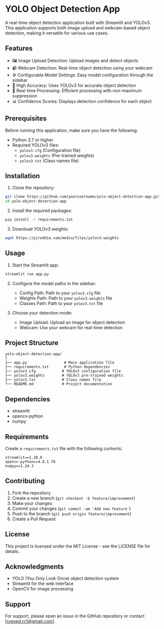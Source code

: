 # YOLO Object Detection App

A real-time object detection application built with Streamlit and YOLOv3. This application supports both image upload and webcam-based object detection, making it versatile for various use cases.

## Features

- 🖼️ Image Upload Detection: Upload images and detect objects
- 📹 Webcam Detection: Real-time object detection using your webcam
- ⚙️ Configurable Model Settings: Easy model configuration through the sidebar
- 🎯 High Accuracy: Uses YOLOv3 for accurate object detection
- 🚀 Real-time Processing: Efficient processing with non-maximum suppression
- 📊 Confidence Scores: Displays detection confidence for each object

## Prerequisites

Before running this application, make sure you have the following:

- Python 3.7 or higher
- Required YOLOv3 files:
  - `yolov3.cfg` (Configuration file)
  - `yolov3.weights` (Pre-trained weights)
  - `yolov3.txt` (Class names file)

## Installation

1. Clone the repository:
```bash
git clone https://github.com/yourusername/yolo-object-detection-app.git
cd yolo-object-detection-app
```

2. Install the required packages:
```bash
pip install -r requirements.txt
```

3. Download YOLOv3 weights:
```bash
wget https://pjreddie.com/media/files/yolov3.weights
```

## Usage

1. Start the Streamlit app:
```bash
streamlit run app.py
```

2. Configure the model paths in the sidebar:
   - Config Path: Path to your `yolov3.cfg` file
   - Weights Path: Path to your `yolov3.weights` file
   - Classes Path: Path to your `yolov3.txt` file

3. Choose your detection mode:
   - Image Upload: Upload an image for object detection
   - Webcam: Use your webcam for real-time detection

## Project Structure

```
yolo-object-detection-app/
│
├── app.py                 # Main application file
├── requirements.txt       # Python dependencies
├── yolov3.cfg            # YOLOv3 configuration file
├── yolov3.weights        # YOLOv3 pre-trained weights
├── yolov3.txt            # Class names file
└── README.md             # Project documentation
```

## Dependencies

- streamlit
- opencv-python
- numpy

## Requirements

Create a `requirements.txt` file with the following contents:

```
streamlit==1.28.0
opencv-python==4.8.1.78
numpy==1.24.3
```

## Contributing

1. Fork the repository
2. Create a new branch (`git checkout -b feature/improvement`)
3. Make your changes
4. Commit your changes (`git commit -am 'Add new feature'`)
5. Push to the branch (`git push origin feature/improvement`)
6. Create a Pull Request

## License

This project is licensed under the MIT License - see the LICENSE file for details.

## Acknowledgments

- YOLO (You Only Look Once) object detection system
- Streamlit for the web interface
- OpenCV for image processing

## Support

For support, please open an issue in the GitHub repository or contact [rugved.rc1@gmail.com].

